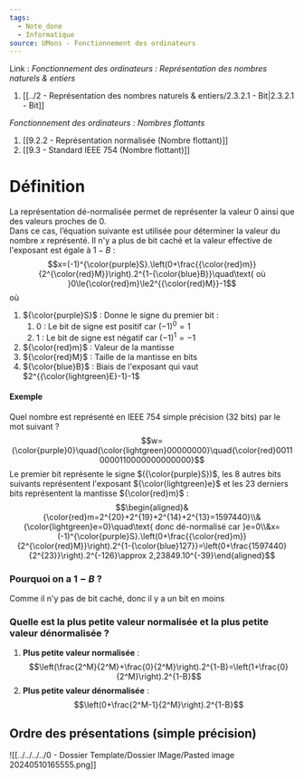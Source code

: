 ```yaml
---
tags:
  - Note_done
  - Informatique
source: UMons - Fonctionnement des ordinateurs
---
```


Link :
_Fonctionnement des ordinateurs : Représentation des nombres naturels & entiers_
1. [[../2 - Représentation des nombres naturels & entiers/2.3.2.1 - Bit|2.3.2.1 - Bit]]

_Fonctionnement des ordinateurs : Nombres flottants_
1. [[9.2.2 - Représentation normalisée (Nombre flottant)]]
2. [[9.3 - Standard IEEE 754 (Nombre flottant)]]

# Définition
La représentation dé-normalisée permet de représenter la valeur 0 ainsi que des valeurs proches de 0.
\
Dans ce cas, l’équation suivante est utilisée pour déterminer la valeur du nombre $x$ représenté. Il n'y a plus de bit caché et la valeur effective de l'exposant est égale à $1-B$ : $$x=(-1)^{\color{purple}S}.\left(0+\frac{{\color{red}m}}{2^{\color{red}M}}\right).2^{1-{\color{blue}B}}\quad\text{ où }0\le{\color{red}m}\le2^{{\color{red}M}}-1$$ où
1. ${\color{purple}S}$ : Donne le signe du premier bit : 
	1. $0$ : Le bit de signe est positif car $(-1)^0=1$ 
	2. $1$ : Le bit de signe est négatif car $(-1)^1=-1$ 
2. ${\color{red}m}$ : Valeur de la mantisse 
3. ${\color{red}M}$ : Taille de la mantisse en bits
4. ${\color{blue}B}$ : Biais de l'exposant qui vaut $2^{{\color{lightgreen}E}-1}-1$ 

#### Exemple
Quel nombre est représenté en IEEE 754 simple précision (32 bits) par le mot suivant ? $$w={\color{purple}0}\quad{\color{lightgreen}00000000}\quad{\color{red}00110000110000000000000}$$ Le premier bit représente le signe $({\color{purple}S})$, les 8 autres bits suivants représentent l'exposant ${\color{lightgreen}e}$ et les 23 derniers bits représentent la mantisse ${\color{red}m}$ : $$\begin{aligned}&{\color{red}m=2^{20}+2^{19}+2^{14}+2^{13}=1597440}\\&{\color{lightgreen}e=0}\quad\text{ donc dé-normalisé car }e=0\\&x=(-1)^{\color{purple}S}.\left(0+\frac{{\color{red}m}}{2^{\color{red}M}}\right).2^{1-{\color{blue}127}}=\left(0+\frac{1597440}{2^{23}}\right).2^{-126}\approx 2,23849.10^{-39}\end{aligned}$$
### Pourquoi on a $1-B$ ?
Comme il n'y pas de bit caché, donc il y a un bit en moins 
### Quelle est la plus petite valeur normalisée et la plus petite valeur dénormalisée ?
1. **Plus petite valeur normalisée** : $$\left(\frac{2^M}{2^M}+\frac{0}{2^M}\right).2^{1-B}=\left(1+\frac{0}{2^M}\right).2^{1-B}$$
2. **Plus petite valeur dénormalisée** : $$\left(0+\frac{2^M-1}{2^M}\right).2^{1-B}$$
## Ordre des présentations (simple précision)
![[../../../../0 - Dossier Template/Dossier IMage/Pasted image 20240510165555.png]]